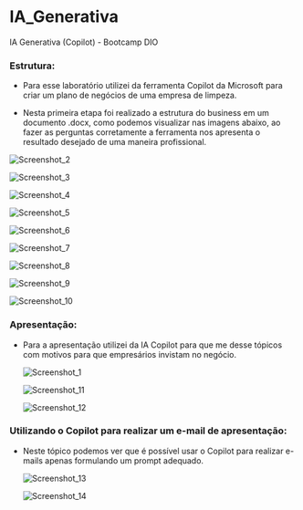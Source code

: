 # IA_Generativa
IA Generativa (Copilot) - Bootcamp DIO

### Estrutura:

* Para esse laboratório utilizei da ferramenta Copilot da Microsoft para criar um plano de negócios de uma empresa de limpeza.

 * Nesta primeira etapa foi realizado a estrutura do business em um documento .docx, como podemos visualizar nas imagens abaixo, ao fazer as perguntas corretamente a ferramenta nos apresenta o resultado desejado de uma maneira profissional.

  ![Screenshot_2](https://github.com/YgorCavalheiroOficial/AI_Vision_MA/assets/157850301/0af6f264-1ba8-448c-ad47-796803d8737b)

  ![Screenshot_3](https://github.com/YgorCavalheiroOficial/AI_Vision_MA/assets/157850301/81c5bb03-199d-4685-a625-9c11d4ec84a8)
  
  ![Screenshot_4](https://github.com/YgorCavalheiroOficial/AI_Vision_MA/assets/157850301/adeb3205-fdc4-4597-8332-2ddb0a02fefe)
  
  ![Screenshot_5](https://github.com/YgorCavalheiroOficial/AI_Vision_MA/assets/157850301/e5e1fb5c-6559-48f1-82f0-8a401695b1a4)

  ![Screenshot_6](https://github.com/YgorCavalheiroOficial/AI_Vision_MA/assets/157850301/b146374f-ecab-41f5-9248-938b6b0f7fff)
  
  ![Screenshot_7](https://github.com/YgorCavalheiroOficial/AI_Vision_MA/assets/157850301/8d339463-3678-43d7-89f4-768de3629236)
  
  ![Screenshot_8](https://github.com/YgorCavalheiroOficial/AI_Vision_MA/assets/157850301/d480bd89-5746-4f0d-b03c-c2612c3f7efa)
  
  ![Screenshot_9](https://github.com/YgorCavalheiroOficial/AI_Vision_MA/assets/157850301/1729ef6b-e561-4ecb-b2f9-fbb13cb2823c)
  
  ![Screenshot_10](https://github.com/YgorCavalheiroOficial/AI_Vision_MA/assets/157850301/566a5ebf-683a-4d1f-96e8-7f1a6bbd2c1c)

### Apresentação:

* Para a apresentação utilizei da IA Copilot para que me desse tópicos com motivos para que empresários invistam no negócio.

  ![Screenshot_1](https://github.com/YgorCavalheiroOficial/AI_Vision_MA/assets/157850301/f40445d0-64d6-4228-9518-67e566a6bdcb)

  ![Screenshot_11](https://github.com/YgorCavalheiroOficial/AI_Vision_MA/assets/157850301/04ab47e8-8617-44b8-93de-abec16cba2f2)

  ![Screenshot_12](https://github.com/YgorCavalheiroOficial/AI_Vision_MA/assets/157850301/60006d64-ea5f-4173-ba93-740ca13cb853)

### Utilizando o Copilot para realizar um e-mail de apresentação:

* Neste tópico podemos ver que é possível usar o Copilot para realizar e-mails apenas formulando um prompt adequado.
  
  ![Screenshot_13](https://github.com/YgorCavalheiroOficial/AI_Vision_MA/assets/157850301/343736d9-6db3-4e86-9543-b34d6128a9e4)

  ![Screenshot_14](https://github.com/YgorCavalheiroOficial/AI_Vision_MA/assets/157850301/4cac3b2f-035d-45d5-b999-b2920635c2cb)


